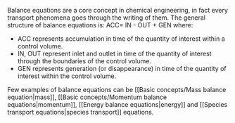 Balance equations are a core concept in chemical engineering, in fact every transport phenomena goes through the writing of them.
The general structure of balance equations is:
ACC= IN - OUT + GEN 
where:
- ﻿﻿ACC represents accumulation in time of the quantity of interest within a control volume.
- ﻿﻿IN, OUT represent inlet and outlet in time of the quantity of interest through the boundaries of the control volume.
- ﻿﻿GEN represents generation (or disappearance) in time of the quantity of interest within the control volume.

Few examples of balance equations can be [[Basic concepts/Mass balance equation|mass]], [[Basic concepts/Momentum balance equations|momentum]], [[Energy balance equations|energy]] and [[Species transport equations|species transport]] equations. 